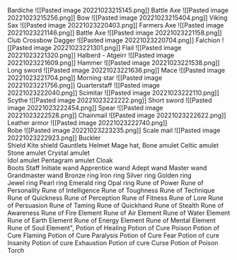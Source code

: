 Bardiche
![[Pasted image 20221023215145.png]]
Battle Axe
![[Pasted image 20221023215256.png]]
Bow
![[Pasted image 20221023215404.png]]
Viking Sax
![[Pasted image 20221023220403.png]]
Farmers Axe
![[Pasted image 20221023221146.png]]
Battle Axe
![[Pasted image 20221023221158.png]]
Club
Crossbow
Dagger
![[Pasted image 20221023220704.png]]
Falchion
![[Pasted image 20221023221301.png]]
Flail
![[Pasted image 20221023221320.png]]
Halberd - Atgeirr
![[Pasted image 20221023221609.png]]
Hammer
![[Pasted image 20221023221538.png]]
Long sword
![[Pasted image 20221023221636.png]]
Mace
![[Pasted image 20221023221704.png]]
Morning star
![[Pasted image 20221023221756.png]]
Quarterstaff
![[Pasted image 20221023222040.png]]
Scimitar
![[Pasted image 20221023222110.png]]
Scythe
![[Pasted image 20221023222222.png]]
Short sword
![[Pasted image 20221023222454.png]]
Spear
![[Pasted image 20221023222528.png]]
Chainmail
![[Pasted image 20221023222622.png]]
Leather armor
![[Pasted image 20221023222740.png]]               
Robe
![[Pasted image 20221023223235.png]]
Scale mail
![[Pasted image 20221023222923.png]]
Buckler                                            
Shield
Kite shield
Gauntlets
Helmet
Mage hat,
Bone amulet
Celtic amulet
Stone amulet
Crystal amulet    
Idol amulet
Pentagram amulet
Cloak        
Boots 
Staff
Initiate wand 
Apprentice wand
Adept wand
Master wand                                                                                                   Grandmaster wand                                                                                                                                                Bronze ring 
Iron ring 
Silver ring 
Golden ring  
Jewel ring 
Pearl ring 
Emerald ring 
Opal ring
Rune of Power
Rune of Personality
Rune of Intelligence
Rune of Toughness
Rune of Technique
Rune of Quickness
Rune of Perception
Rune of Fitness
Rune of Lore
Rune of Persuasion
Rune of Taming
Rune of Quickhand
Rune of Stealth
Rune of Awareness
Rune of Fire Element
Rune of Air Element
Rune of Water Element
Rune of Earth Element
Rune of Energy Element
Rune of Mental Element
Rune of Soul Element",
Potion of Healing
Potion of Cure Poison 
Potion of Cure Flaming
Potion of Cure Paralysis 
Potion of Cure Fear
Potion of cure Insanity 
Potion of cure Exhaustion
Potion of cure Curse
Potion of Poison
Torch
